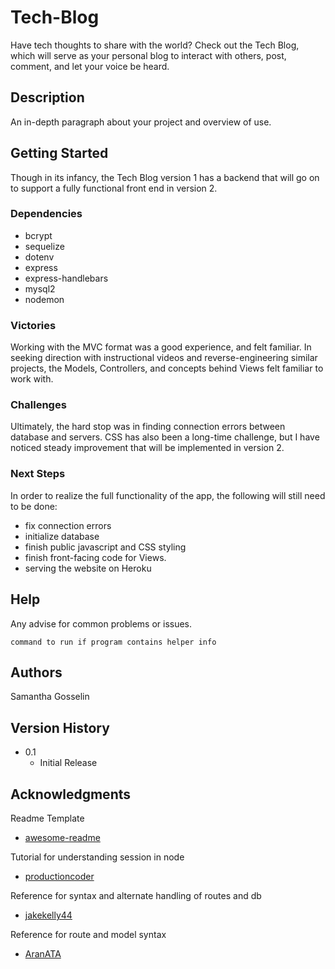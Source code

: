 # Tech-Blog

Have tech thoughts to share with the world? Check out the Tech Blog, which will serve as your personal blog to interact with others, post, comment, and let your voice be heard.

## Description

An in-depth paragraph about your project and overview of use.

## Getting Started

Though in its infancy, the Tech Blog version 1 has a backend that will go on to support a fully functional front end in version 2.  
### Dependencies

* bcrypt
* sequelize
* dotenv
* express
* express-handlebars
* mysql2
* nodemon

### Victories

Working with the MVC format was a good experience, and felt familiar. In seeking direction with instructional videos and reverse-engineering similar projects, the Models, Controllers, and concepts behind Views felt familiar to work with.

### Challenges

Ultimately, the hard stop was in finding connection errors between database and servers. 
CSS has also been a long-time challenge, but I have noticed steady improvement that will be implemented in version 2.

### Next Steps

In order to realize the full functionality of the app, the following will still need to be done:

* fix connection errors
* initialize database
* finish public javascript and CSS styling
* finish front-facing code for Views. 
* serving the website on Heroku

## Help

Any advise for common problems or issues.
```
command to run if program contains helper info
```

## Authors


Samantha Gosselin


## Version History

* 0.1
    * Initial Release

## Acknowledgments

Readme Template
* [awesome-readme](https://github.com/matiassingers/awesome-readme)

Tutorial for understanding session in node
* [productioncoder](https://www.youtube.com/watch?v=bvQah0k5-eA&list=PL1Nml43UBm6fPP7cW9pAFTdZ_9QX2mBn2)

Reference for syntax and alternate handling of routes and db
* [jakekelly44](https://github.com/jakekelly44/tech-blog/blob/master/controllers/home-routes.js)

Reference for route and model syntax
* [AranATA](https://github.com/AranATA/tech-blog)